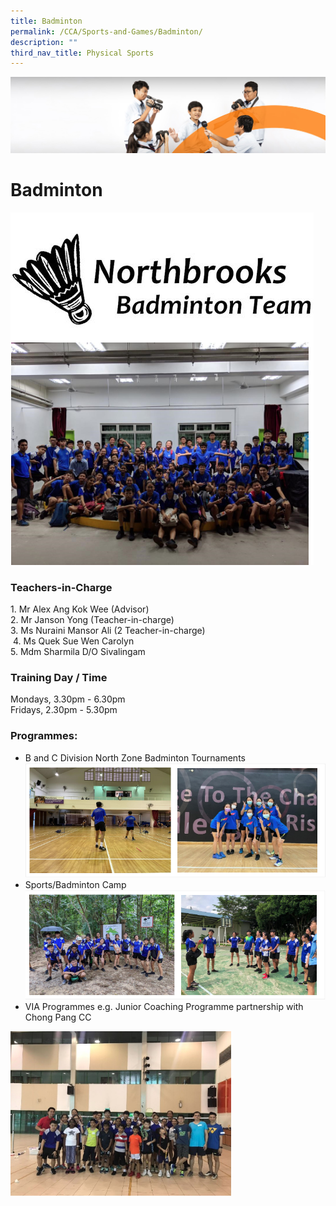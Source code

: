 ```yaml
---
title: Badminton
permalink: /CCA/Sports-and-Games/Badminton/
description: ""
third_nav_title: Physical Sports
---
```

![](/images/cca.jpg)

Badminton
=========
![](/images/badminton.png)

### Teachers-in-Charge

1\. Mr Alex Ang Kok Wee (Advisor) <br>
2\. Mr Janson Yong (Teacher-in-charge) <br>
3\. Ms Nuraini Mansor Ali (2 Teacher-in-charge) <br>&nbsp;4\. Ms Quek Sue Wen Carolyn <br>
5. Mdm Sharmila D/O Sivalingam

### Training Day / Time

Mondays, 3.30pm - 6.30pm  
Fridays, 2.30pm - 5.30pm

### Programmes:

*   B and C Division North Zone Badminton Tournaments
![](/images/badminton2.png)
*   Sports/Badminton Camp
![](/images/badminton3.png)
*   VIA Programmes e.g. Junior Coaching Programme partnership with Chong Pang CC


<img src="/images/badminton5.png" style="width:70%">